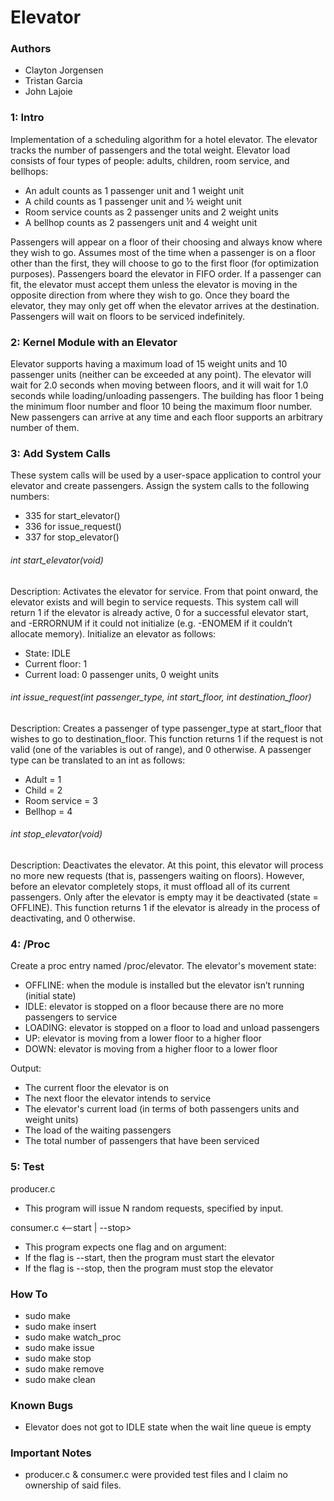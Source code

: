 # Elevator

### Authors
- Clayton Jorgensen
- Tristan Garcia
- John Lajoie

### 1: Intro
Implementation of a scheduling algorithm for a hotel elevator. The elevator tracks
the number of passengers and the total weight. Elevator load consists of four types of people:
adults, children, room service, and bellhops:
- An adult counts as 1 passenger unit and 1 weight unit
- A child counts as 1 passenger unit and ½ weight unit
- Room service counts as 2 passenger units and 2 weight units
- A bellhop counts as 2 passengers unit and 4 weight unit

Passengers will appear on a floor of their choosing and always know where they wish to go. Assumes 
most of the time when a passenger is on a floor other than the first, they will
choose to go to the first floor (for optimization purposes). Passengers board the elevator in
FIFO order. If a passenger can fit, the elevator must accept them unless the elevator is moving
in the opposite direction from where they wish to go. Once they board the elevator, they may
only get off when the elevator arrives at the destination. Passengers will wait on floors to be
serviced indefinitely.

### 2: Kernel Module with an Elevator
Elevator supports having a maximum load of 15 weight units and 10 passenger units (neither can be exceeded at any
point). The elevator will wait for 2.0 seconds when moving between floors, and it will wait
for 1.0 seconds while loading/unloading passengers. The building has floor 1 being the
minimum floor number and floor 10 being the maximum floor number. New passengers can
arrive at any time and each floor supports an arbitrary number of them.

### 3: Add System Calls
These system calls will be used by a user-space application to control your elevator and create
passengers. Assign the system calls to the following numbers:
- 335 for start_elevator()
- 336 for issue_request()
- 337 for stop_elevator()

###### int start_elevator(void)
Description: Activates the elevator for service. From that point onward, the elevator exists and
will begin to service requests. This system call will return 1 if the elevator is already active, 0 for
a successful elevator start, and -ERRORNUM if it could not initialize (e.g. -ENOMEM if it couldn’t 
allocate memory). Initialize an elevator as follows:
- State: IDLE
- Current floor: 1
- Current load: 0 passenger units, 0 weight units

###### int issue_request(int passenger_type, int start_floor, int destination_floor)
Description: Creates a passenger of type passenger_type at start_floor that wishes
to go to destination_floor. This function returns 1 if the request is not valid (one of the
variables is out of range), and 0 otherwise. A passenger type can be translated to an int as
follows:
- Adult = 1
- Child = 2
- Room service = 3
- Bellhop = 4

###### int stop_elevator(void)
Description: Deactivates the elevator. At this point, this elevator will process no more new
requests (that is, passengers waiting on floors). However, before an elevator completely stops,
it must offload all of its current passengers. Only after the elevator is empty may it be
deactivated (state = OFFLINE). This function returns 1 if the elevator is already in the process
of deactivating, and 0 otherwise.

### 4: /Proc
Create a proc entry named /proc/elevator. 
The elevator's movement state:
- OFFLINE: when the module is installed but the elevator isn’t running (initial state)
- IDLE: elevator is stopped on a floor because there are no more passengers to service
- LOADING: elevator is stopped on a floor to load and unload passengers
- UP: elevator is moving from a lower floor to a higher floor
- DOWN: elevator is moving from a higher floor to a lower floor

Output:
- The current floor the elevator is on
- The next floor the elevator intends to service
- The elevator's current load (in terms of both passengers units and weight units)
- The load of the waiting passengers
- The total number of passengers that have been serviced

### 5: Test
producer.c
- This program will issue N random requests, specified by input.

consumer.c <--start | --stop>
- This program expects one flag and on argument:
- If the flag is --start, then the program must start the elevator
- If the flag is --stop, then the program must stop the elevator

### How To
- sudo make
- sudo make insert
- sudo make watch_proc
- sudo make issue
- sudo make stop
- sudo make remove
- sudo make clean

### Known Bugs
- Elevator does not got to IDLE state when the wait line queue is empty

### Important Notes
- producer.c & consumer.c were provided test files and I claim no ownership of said files.
